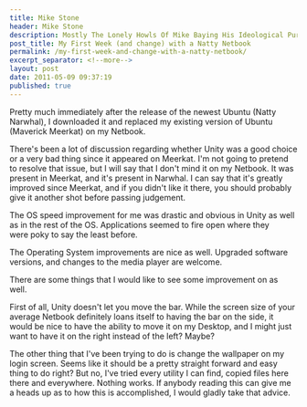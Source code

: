 ```yaml
---
title: Mike Stone
header: Mike Stone
description: Mostly The Lonely Howls Of Mike Baying His Ideological Purity At The Moon
post_title: My First Week (and change) with a Natty Netbook
permalink: /my-first-week-and-change-with-a-natty-netbook/
excerpt_separator: <!--more-->
layout: post
date: 2011-05-09 09:37:19
published: true
---
```



Pretty much immediately after the release of the newest Ubuntu (Natty Narwhal), I downloaded it and replaced my existing version of Ubuntu (Maverick Meerkat) on my Netbook.

There's been a lot of discussion regarding whether Unity was a good choice or a very bad thing since it appeared on Meerkat. I'm not going to pretend to resolve that issue, but I will say that I don't mind it on my Netbook. It was present in Meerkat, and it's present in Narwhal. I can say that it's greatly improved since Meerkat, and if you didn't like it there, you should probably give it another shot before passing judgement.

The OS speed improvement for me was drastic and obvious in Unity as well as in the rest of the OS. Applications seemed to fire open where they were poky to say the least before.

The Operating System improvements are nice as well. Upgraded software versions, and changes to the media player are welcome.

There are some things that I would like to see some improvement on as well.

First of all, Unity doesn't let you move the bar. While the screen size of your average Netbook definitely loans itself to having the bar on the side, it would be nice to have the ability to move it on my Desktop, and I might just want to have it on the right instead of the left? Maybe?

The other thing that I've been trying to do is change the wallpaper on my login screen. Seems like it should be a pretty straight forward and easy thing to do right? But no, I've tried every utility I can find, copied files here there and everywhere. Nothing works. If anybody reading this can give me a heads up as to how this is accomplished, I would gladly take that advice.
